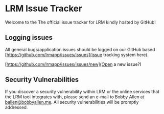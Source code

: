 # LRM Issue Tracker

Welcome to the The official issue tracker for LRM kindly hosted by GitHub!

## Logging issues

All general bugs/application issues should be logged on our GitHub based [https://github.com/lrmapp/issues/issues](issue tracking system here).

[https://github.com/lrmapp/issues/issues/new](Open a new issue?)

## Security Vulnerabilities

If you discover a security vulnerability within LRM or the online services that the LRM tool integrates with, please send an e-mail to Bobby Allen at ballen@bobbyallen.me. All security vulnerabilities will be promptly addressed.
